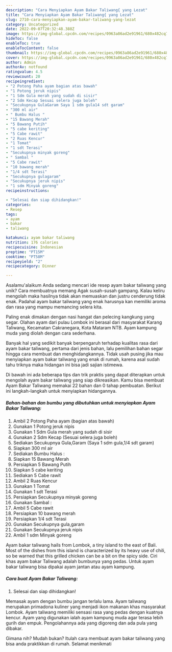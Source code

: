 ```yaml
---
description: "Cara Menyiapkan Ayam Bakar Taliwang{ yang Lezat"
title: "Cara Menyiapkan Ayam Bakar Taliwang{ yang Lezat"
slug: 2710-cara-menyiapkan-ayam-bakar-taliwang-yang-lezat
category: Uncategorized
date: 2022-09-07T20:32:48.388Z
image: https://img-global.cpcdn.com/recipes/0963a86ad2e91961/680x482cq70/ayam-bakar-taliwang-foto-resep-utama.jpg
hideToc: false
enableToc: true
enableTocContent: false
thumbnail: https://img-global.cpcdn.com/recipes/0963a86ad2e91961/680x482cq70/ayam-bakar-taliwang-foto-resep-utama.jpg
cover: https://img-global.cpcdn.com/recipes/0963a86ad2e91961/680x482cq70/ayam-bakar-taliwang-foto-resep-utama.jpg
author: Admin
authorAv: notfound
ratingvalue: 4.5
reviewcount: 20
recipeingredient:
- "2 Potong Paha ayam bagian atas bawah"
- "1 Potong jeruk nipis"
- "1 Sdm Gula merah yang sudah di sisir"
- "2 Sdm Kecap Sesuai selera juga boleh"
- "Secukupnya GulaGaram Saya 1 sdm gula14 sdt garam"
- "300 ml air"
- " Bumbu Halus "
- "15 Bawang Merah"
- "5 Bawang Putih"
- "5 cabe keriting"
- "5 Cabe rawit"
- "2 Ruas Kencur"
- "1 Tomat"
- "1 sdt Terasi"
- "Secukupnya minyak goreng"
- " Sambal "
- "5 Cabe rawit"
- "10 bawang merah"
- "1/4 sdt Terasi"
- "Secukupnya gulagaram"
- "Secukupnya jeruk nipis"
- "1 sdm Minyak goreng"
recipeinstructions:

- "Selesai dan siap dihidangkan!"
categories:
- Resep
tags:
- ayam
- bakar
- taliwang

katakunci: ayam bakar taliwang 
nutrition: 176 calories
recipecuisine: Indonesian
preptime: "PT15M"
cooktime: "PT58M"
recipeyield: "2"
recipecategory: Dinner

---
```



Asalamu'alaikum Anda sedang mencari ide resep ayam bakar taliwang yang unik? Cara membuatnya memang Agak susah-susah gampang. Kalau keliru mengolah maka hasilnya tidak akan memuaskan dan justru cenderung tidak enak. Padahal ayam bakar taliwang yang enak harusnya kan memiliki aroma dan rasa yang mampu memancing selera kita.


Paling enak dimakan dengan nasi hangat dan pelecing kangkung yang segar. Olahan ayam dari pulau Lombok ini berasal dari masyarakat Karang Taliwang, Kecamatan Cakranegara, Kota Mataram NTB. Ayam kampung muda yang diolah dengan cara sederhana.

Banyak hal yang sedikit banyak berpengaruh terhadap kualitas rasa dari ayam bakar taliwang, pertama dari jenis bahan, lalu pemilihan bahan segar hingga cara membuat dan menghidangkannya. Tidak usah pusing jika mau menyiapkan ayam bakar taliwang yang enak di rumah, karena asal sudah tahu triknya maka hidangan ini bisa jadi sajian istimewa.


Di bawah ini ada beberapa tips dan trik praktis yang dapat diterapkan untuk mengolah ayam bakar taliwang yang siap dikreasikan. Kamu bisa membuat Ayam Bakar Taliwang memakai 22 bahan dan 0 tahap pembuatan. Berikut ini langkah-langkah untuk menyiapkan hidangannya.

<!--inarticleads1-->

##### Bahan-bahan dan bumbu yang dibutuhkan untuk menyiapkan Ayam Bakar Taliwang:

1. Ambil 2 Potong Paha ayam (bagian atas bawah)
1. Gunakan 1 Potong jeruk nipis
1. Gunakan 1 Sdm Gula merah yang sudah di sisir
1. Gunakan 2 Sdm Kecap (Sesuai selera juga boleh)
1. Sediakan Secukupnya Gula,Garam (Saya 1 sdm gula,1/4 sdt garam)
1. Siapkan 300 ml air
1. Sediakan  Bumbu Halus :
1. Siapkan 15 Bawang Merah
1. Persiapkan 5 Bawang Putih
1. Siapkan 5 cabe keriting
1. Sediakan 5 Cabe rawit
1. Ambil 2 Ruas Kencur
1. Gunakan 1 Tomat
1. Gunakan 1 sdt Terasi
1. Persiapkan Secukupnya minyak goreng
1. Gunakan  Sambal :
1. Ambil 5 Cabe rawit
1. Persiapkan 10 bawang merah
1. Persiapkan 1/4 sdt Terasi
1. Gunakan Secukupnya gula,garam
1. Gunakan Secukupnya jeruk nipis
1. Ambil 1 sdm Minyak goreng


Ayam bakar taliwang hails from Lombok, a tiny island to the east of Bali. Most of the dishes from this island is characterized by its heavy use of chili, so be warned that this grilled chicken can be a bit on the spicy side. Ciri khas ayam bakar Taliwang adalah bumbunya yang pedas. Untuk ayam bakar taliwang bisa dipakai ayam jantan atau ayam kampung. 

<!--inarticleads2-->

##### Cara buat Ayam Bakar Taliwang:


1. Selesai dan siap dihidangkan!

Memasak ayam dengan bumbu jangan terlalu lama. Ayam taliwang merupakan primadona kuliner yang menjadi ikon makanan khas masyarakat Lombok. Ayam taliwang memiliki sensasi rasa yang pedas dengan kuatnya kencur. Ayam yang digunakan ialah ayam kampung muda agar terasa lebih gurih dan empuk. Pengolahannya ada yang digoreng dan ada pula yang dibakar. 

Gimana nih? Mudah bukan? Itulah cara membuat ayam bakar taliwang yang bisa anda praktikkan di rumah. Selamat menikmati
